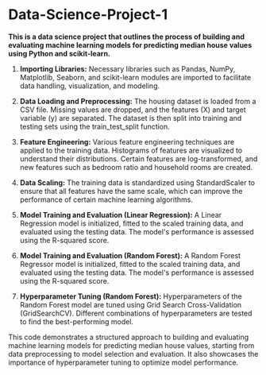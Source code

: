 # Data-Science-Project-1

**This is a data science project that outlines the process of building and evaluating machine learning models for predicting median house values using Python and scikit-learn.**

1. **Importing Libraries:** Necessary libraries such as Pandas, NumPy, Matplotlib, Seaborn, and scikit-learn modules are imported to facilitate data handling, visualization, and modeling.

2. **Data Loading and Preprocessing:** The housing dataset is loaded from a CSV file. Missing values are dropped, and the features (X) and target variable (y) are separated. The dataset is then split into training and testing sets using the train_test_split function.

3. **Feature Engineering:** Various feature engineering techniques are applied to the training data. Histograms of features are visualized to understand their distributions. Certain features are log-transformed, and new features such as bedroom ratio and household rooms are created.

4. **Data Scaling:** The training data is standardized using StandardScaler to ensure that all features have the same scale, which can improve the performance of certain machine learning algorithms.

5. **Model Training and Evaluation (Linear Regression):** A Linear Regression model is initialized, fitted to the scaled training data, and evaluated using the testing data. The model's performance is assessed using the R-squared score.

6. **Model Training and Evaluation (Random Forest):** A Random Forest Regressor model is initialized, fitted to the scaled training data, and evaluated using the testing data. The model's performance is assessed using the R-squared score.

7. **Hyperparameter Tuning (Random Forest):** Hyperparameters of the Random Forest model are tuned using Grid Search Cross-Validation (GridSearchCV). Different combinations of hyperparameters are tested to find the best-performing model.


This code demonstrates a structured approach to building and evaluating machine learning models for predicting median house values, starting from data preprocessing to model selection and evaluation. 
It also showcases the importance of hyperparameter tuning to optimize model performance.




